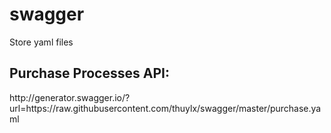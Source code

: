 # swagger
Store yaml files

<h2> Purchase Processes API: </h2>
http://generator.swagger.io/?url=https://raw.githubusercontent.com/thuylx/swagger/master/purchase.yaml
